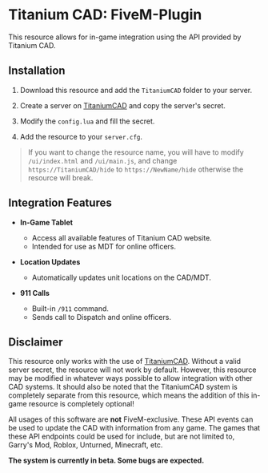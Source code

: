 # Titanium CAD: FiveM-Plugin

This resource allows for in-game integration using the API provided by Titanium CAD.

## Installation

1. Download this resource and add the `TitaniumCAD` folder to your server.

2. Create a server on [TitaniumCAD](https://titaniumcad.com/settings) and copy the server's secret.

3. Modify the `config.lua` and fill the secret.

4. Add the resource to your `server.cfg`.

> If you want to change the resource name, you will have to modify `/ui/index.html` and `/ui/main.js`, and change `https://TitaniumCAD/hide` to `https://NewName/hide` otherwise the resource will break.

## Integration Features

- **In-Game Tablet**
  - Access all available features of Titanium CAD website.
  - Intended for use as MDT for online officers.

- **Location Updates**
  - Automatically updates unit locations on the CAD/MDT.

- **911 Calls**
  - Built-in `/911` command.
  - Sends call to Dispatch and online officers.

## Disclaimer

This resource only works with the use of [TitaniumCAD](https://titaniumcad.com). Without a valid server secret, the resource will not work by default. However, this resource may be modified in whatever ways possible to allow integration with other CAD systems. It should also be noted that the TitaniumCAD system is completely separate from this resource, which means the addition of this in-game resource is completely optional!

All usages of this software are **not** FiveM-exclusive. These API events can be used to update the CAD with information from any game. The games that these API endpoints could be used for include, but are not limited to, Garry's Mod, Roblox, Unturned, Minecraft, etc.

**The system is currently in beta. Some bugs are expected.**
